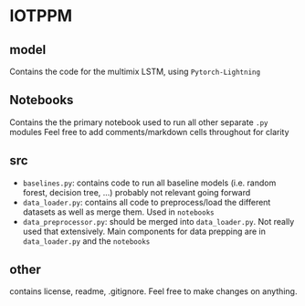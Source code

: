 # IOTPPM

## model
Contains the code for the multimix LSTM, using `Pytorch-Lightning`

## Notebooks
Contains the the primary notebook used to run all other separate `.py` modules
Feel free to add comments/markdown cells throughout for clarity

## src
- `baselines.py`: contains code to run all baseline models (i.e. random forest, decision tree, ...) probably not relevant going forward
- `data_loader.py`: contains all code to preprocess/load the different datasets as well as merge them. Used in `notebooks`
- `data_preprocessor.py`: should be merged into `data_loader.py`. Not really used that extensively. Main components for data prepping are in `data_loader.py` and the `notebooks`
## other
contains license, readme, .gitignore. Feel free to make changes on anything.
